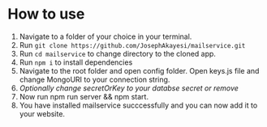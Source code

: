 # How to use
1. Navigate to a folder of your choice in your terminal.
2. Run ```git clone https://github.com/JosephAkayesi/mailservice.git```
3. Run ```cd mailservice``` to change directory to the cloned app.
4. Run ```npm i``` to install dependencies
5. Navigate to the root folder and open config folder. Open keys.js file and change MongoURI to your connection string. 
6. _Optionally change secretOrKey to your databse secret or remove_
7. Now run npm run server && npm start.
8. You have installed mailservice succcessfully and you can now add it to your website. 
